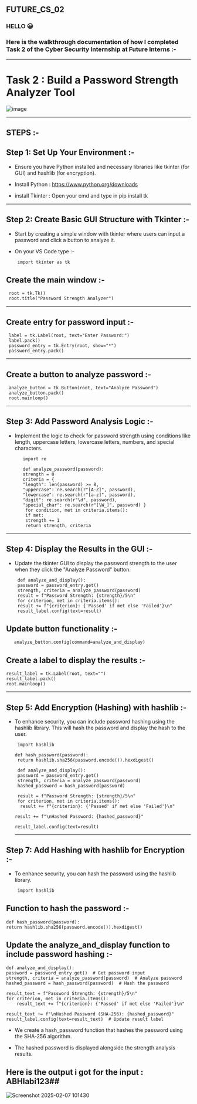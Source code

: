 ## FUTURE_CS_02

### HELLO 😀
### Here is the walkthrough documentation of how I completed Task 2 of the Cyber Security Internship at Future Interns :-

---

# Task 2 : **Build a Password Strength Analyzer Tool**
![image](https://github.com/user-attachments/assets/6356f8bc-b5c8-48dd-9c16-2378d81ea280)

---
## STEPS :-

## Step 1: Set Up Your Environment :-

- Ensure you have Python installed and necessary libraries like tkinter (for GUI) and hashlib (for encryption).

- Install Python : https://www.python.org/downloads

- install Tkinter : Open your cmd and type in pip install tk

---

## Step 2: Create Basic GUI Structure with Tkinter :-

- Start by creating a simple window with tkinter where users can input a password and click a button to analyze it.

- On your VS Code type :-
  
       import tkinter as tk

## Create the main window :-

     root = tk.Tk()
     root.title("Password Strength Analyzer")
---

## Create entry for password input :-

     label = tk.Label(root, text="Enter Password:")
     label.pack()
     password_entry = tk.Entry(root, show="*")
     password_entry.pack()

---

## Create a button to analyze password :-
     analyze_button = tk.Button(root, text="Analyze Password")
     analyze_button.pack()
     root.mainloop()

---

## Step 3: Add Password Analysis Logic :-

- Implement the logic to check for password strength using conditions like length, uppercase letters, lowercase letters, numbers, and special characters.

         import re

         def analyze_password(password):
         strength = 0
         criteria = {
         "length": len(password) >= 8,
         "uppercase": re.search(r"[A-Z]", password),
         "lowercase": re.search(r"[a-z]", password),
         "digit": re.search(r"\d", password),
         "special_char": re.search(r"[\W_]", password) }
          for condition, met in criteria.items():
          if met:
          strength += 1
          return strength, criteria

---

## Step 4: Display the Results in the GUI :-

- Update the tkinter GUI to display the password strength to the user when they click the "Analyze Password" button.

       def analyze_and_display():
       password = password_entry.get()
       strength, criteria = analyze_password(password)
       result = f"Password Strength: {strength}/5\n"
       for criterion, met in criteria.items():
       result += f"{criterion}: {'Passed' if met else 'Failed'}\n"
       result_label.config(text=result)

## Update button functionality :-
       analyze_button.config(command=analyze_and_display)

## Create a label to display the results :-
    result_label = tk.Label(root, text="")
    result_label.pack()
    root.mainloop()

---

## Step 5: Add Encryption (Hashing) with hashlib :-

- To enhance security, you can include password hashing using the hashlib library. This will hash the password and display the hash to the user.


       import hashlib

      def hash_password(password):
       return hashlib.sha256(password.encode()).hexdigest()

       def analyze_and_display():
       password = password_entry.get()
       strength, criteria = analyze_password(password)
       hashed_password = hash_password(password)
    
       result = f"Password Strength: {strength}/5\n"
       for criterion, met in criteria.items():
        result += f"{criterion}: {'Passed' if met else 'Failed'}\n"
    
      result += f"\nHashed Password: {hashed_password}"
    
      result_label.config(text=result)

   ---

## Step 7: Add Hashing with hashlib for Encryption :-

  - To enhance security, you can hash the password using the hashlib library.

         import hashlib

## Function to hash the password :-
    def hash_password(password):
    return hashlib.sha256(password.encode()).hexdigest()

## Update the analyze_and_display function to include password hashing :-
    
    def analyze_and_display():
    password = password_entry.get()  # Get password input
    strength, criteria = analyze_password(password)  # Analyze password
    hashed_password = hash_password(password)  # Hash the password

    result_text = f"Password Strength: {strength}/5\n"
    for criterion, met in criteria.items():
        result_text += f"{criterion}: {'Passed' if met else 'Failed'}\n"
    
    result_text += f"\nHashed Password (SHA-256): {hashed_password}"
    result_label.config(text=result_text)  # Update result label

- We create a hash_password function that hashes the password using the SHA-256 algorithm.

- The hashed password is displayed alongside the strength analysis results.

## **Here is the output i got for the input : ABHIabi123##**
  
![Screenshot 2025-02-07 101430](https://github.com/user-attachments/assets/8a6b0ed7-1e92-40e2-80ff-558348d66cb7)




